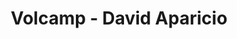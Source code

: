 ---
  name: David Aparicio
  title: Volcamp - David Aparicio
  abstract: 
  twitter: none
  photo: none
  linkedin: none
  keynotes: false
---